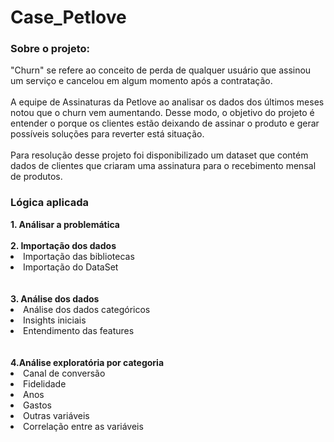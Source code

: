 # Case_Petlove

<h3>Sobre o projeto:</h3>

"Churn" se refere ao conceito de perda de qualquer usuário que assinou um serviço e cancelou em algum momento após a contratação. <br><br>
A equipe de Assinaturas da Petlove ao analisar os dados dos últimos meses notou que o churn vem aumentando. Desse modo, o objetivo do projeto é entender o porque os clientes estão deixando de assinar o produto e gerar possíveis soluções para reverter está situação. <br><br>
Para resolução desse projeto foi disponibilizado um dataset que contém dados de clientes que criaram uma assinatura para o recebimento mensal de produtos. 

<h3> Lógica aplicada </h3>
<b>1. Análisar a problemática</b> <br><br>
<b>2. Importação dos dados</b>
<li> Importação das bibliotecas </li>
<li> Importação do DataSet</li> <br><br> 
<b>3. Análise dos dados </b>
<li> Análise dos dados categóricos </li>
<li> Insights iniciais </li>
<li> Entendimento das features </li><br><br>
<b>4.Análise exploratória por categoria </b>
<li>Canal de conversão</li>
<li>Fidelidade</li>
<li>Anos</li>
<li>Gastos</li>
<li>Outras variáveis</li>
<li>Correlação entre as variáveis</li>

